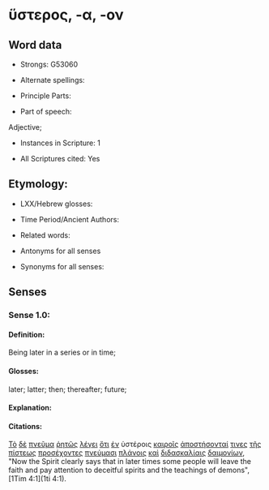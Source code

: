 # ὕστερος, -α, -ον 

<!-- Status: S2=NeedsFinalCheck -->
<!-- Lexica used for edits: BDAG, FFM, LN, A-S -->

## Word data

* Strongs: G53060

* Alternate spellings:

* Principle Parts: 

* Part of speech: 

Adjective;

* Instances in Scripture: 1

* All Scriptures cited: Yes

## Etymology: 

* LXX/Hebrew glosses: 

* Time Period/Ancient Authors: 

* Related words: 

* Antonyms for all senses

* Synonyms for all senses: 

## Senses 

### Sense 1.0:

#### Definition: 

Being later in a series or in time;

#### Glosses:

later; latter; then; thereafter; future;

#### Explanation:

#### Citations:

[Τὸ](../G35880/01.md) [δὲ](../G11610/01.md) [πνεῦμα](../G41510/01.md) [ῥητῶς](../G44900/01.md) [λέγει](../G30040/01.md) [ὅτι](../G37540/01.md) [ἐν](../G17220/01.md) ὑστέροις [καιροῖς](../G25400/01.md) [ἀποστήσονταί](../G08680/01.md) [τινες](../G51000/01.md) [τῆς](../G35880/01.md) [πίστεως](../G41020/01.md) [προσέχοντες](../G43370/01.md) [πνεύμασι](../G41510/01.md) [πλάνοις](../G41080/01.md) [καὶ](../G25320/01.md) [διδασκαλίαις](../G13190/01.md) [δαιμονίων](../G11400/01.md), 
"Now the Spirit clearly says that in later times some people will leave the faith and pay attention to deceitful spirits and the teachings of demons", 
[1Tim 4:1](1ti 4:1).  


